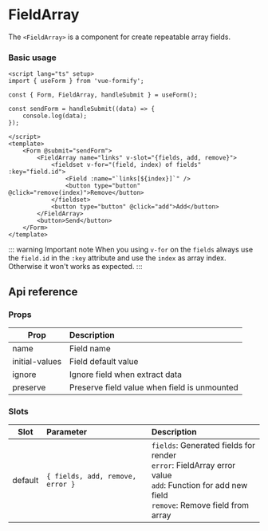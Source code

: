 # FieldArray

The `<FieldArray>` is a component for create repeatable array fields.

### Basic usage
```vue
<script lang="ts" setup>
import { useForm } from 'vue-formify';

const { Form, FieldArray, handleSubmit } = useForm();

const sendForm = handleSubmit((data) => {
	console.log(data);
});

</script>
<template>
	<Form @submit="sendForm">
        <FieldArray name="links" v-slot="{fields, add, remove}">
            <fieldset v-for="(field, index) of fields" :key="field.id">
                <Field :name="`links[${index}]`" />
                <button type="button" @click="remove(index)">Remove</button>
            </fieldset>
            <button type="button" @click="add">Add</button>
        </FieldArray>
		<button>Send</button>
	</Form>
</template>
```
::: warning Important note
When you using `v-for` on the `fields` always use the `field.id` in the `:key` attribute and use the `index` as array index. Otherwise it won't works as expected.
:::
## Api reference
### Props
| Prop                 |      Description      |
| --------------------- | :----------- |
| name               | Field name |
| initial-values               | Field default value |
| ignore               | Ignore field when extract data |
| preserve               | Preserve field value when field is unmounted |

### Slots
| Slot      |      Parameter      |        Description
| -------------  | :-------------------- | :-------------------- |
| default      | `{ fields, add, remove, error }` | `fields`: Generated fields for render <br /> `error`: FieldArray error value <br /> `add`: Function for add new field <br /> `remove`: Remove field from array |
